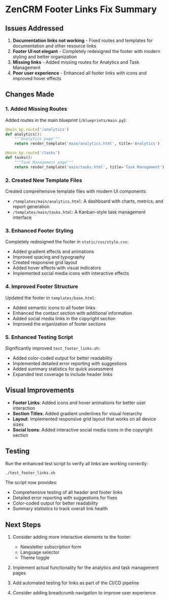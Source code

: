 # ZenCRM Footer Links Fix Summary

## Issues Addressed
1. **Documentation links not working** - Fixed routes and templates for documentation and other resource links
2. **Footer UI not elegant** - Completely redesigned the footer with modern styling and better organization
3. **Missing links** - Added missing routes for Analytics and Task Management
4. **Poor user experience** - Enhanced all footer links with icons and improved hover effects

## Changes Made

### 1. Added Missing Routes
Added routes in the main blueprint (`/blueprints/main.py`):
```python
@main_bp.route('/analytics')
def analytics():
    """Analytics page"""
    return render_template('main/analytics.html', title='Analytics')

@main_bp.route('/tasks')
def tasks():
    """Task Management page"""
    return render_template('main/tasks.html', title='Task Management')
```

### 2. Created New Template Files
Created comprehensive template files with modern UI components:
- `/templates/main/analytics.html`: A dashboard with charts, metrics, and report generation
- `/templates/main/tasks.html`: A Kanban-style task management interface

### 3. Enhanced Footer Styling
Completely redesigned the footer in `static/css/style.css`:
- Added gradient effects and animations
- Improved spacing and typography
- Created responsive grid layout
- Added hover effects with visual indicators
- Implemented social media icons with interactive effects

### 4. Improved Footer Structure
Updated the footer in `templates/base.html`:
- Added semantic icons to all footer links
- Enhanced the contact section with additional information
- Added social media links in the copyright section
- Improved the organization of footer sections

### 5. Enhanced Testing Script
Significantly improved `test_footer_links.sh`:
- Added color-coded output for better readability
- Implemented detailed error reporting with suggestions
- Added summary statistics for quick assessment
- Expanded test coverage to include header links

## Visual Improvements
- **Footer Links**: Added icons and hover animations for better user interaction
- **Section Titles**: Added gradient underlines for visual hierarchy
- **Layout**: Implemented responsive grid layout that works on all device sizes
- **Social Icons**: Added interactive social media icons in the copyright section

## Testing
Run the enhanced test script to verify all links are working correctly:
```bash
./test_footer_links.sh
```

The script now provides:
- Comprehensive testing of all header and footer links
- Detailed error reporting with suggestions for fixes
- Color-coded output for better readability
- Summary statistics to track overall link health

## Next Steps
1. Consider adding more interactive elements to the footer:
   - Newsletter subscription form
   - Language selector
   - Theme toggle

2. Implement actual functionality for the analytics and task management pages

3. Add automated testing for links as part of the CI/CD pipeline

4. Consider adding breadcrumb navigation to improve user experience